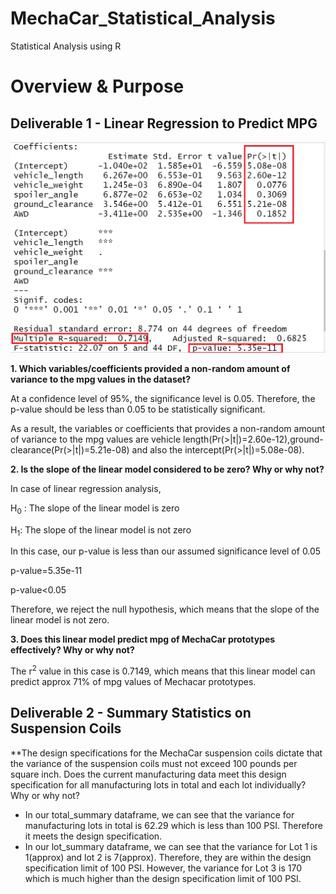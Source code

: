 # MechaCar_Statistical_Analysis
Statistical Analysis using R

# Overview & Purpose


## Deliverable 1 - Linear Regression to Predict MPG

![](images/dev1_multiple_regression_summary.png)

**1. Which variables/coefficients provided a non-random amount of variance to the mpg values in the dataset?**

At a confidence level of 95%, the significance level is 0.05. Therefore, the p-value should be less than 0.05 to be statistically significant.
  
As a result, the variables or coefficients that provides a non-random amount of variance to the mpg values are vehicle length(Pr(>|t|)=2.60e-12),ground-         clearance(Pr(>|t|)=5.21e-08) and also the intercept(Pr(>|t|)=5.08e-08).

**2. Is the slope of the linear model considered to be zero? Why or why not?**

In case of linear regression analysis,

H<sub>0</sub> : The slope of the linear model is zero 

H<sub>1</sub>: The slope of the linear model is not zero

In this case, our p-value is less than our assumed significance level of 0.05

p-value=5.35e-11

p-value<0.05

Therefore, we reject the null hypothesis, which means that the slope of the linear model is not zero.

**3. Does this linear model predict mpg of MechaCar prototypes effectively? Why or why not?**

The r<sup>2</sup> value in this case is 0.7149, which means that this linear model can predict approx 71% of mpg values of Mechacar prototypes.

## Deliverable 2 - Summary Statistics on Suspension Coils

**The design specifications for the MechaCar suspension coils dictate that the variance of the suspension coils must not exceed 100 pounds per square inch. Does the current manufacturing data meet this design specification for all manufacturing lots in total and each lot individually? Why or why not?

- In our total_summary dataframe, we can see that the variance for manufacturing lots in total is 62.29 which is less than 100 PSI. Therefore it meets the design specification.
- In our lot_summary dataframe, we can see that the variance for Lot 1 is 1(approx) and lot 2 is 7(approx). Therefore, they are within the design specification limit of 100 PSI. However, the variance for Lot 3 is 170 which is much higher than the design specification limit of 100 PSI.




